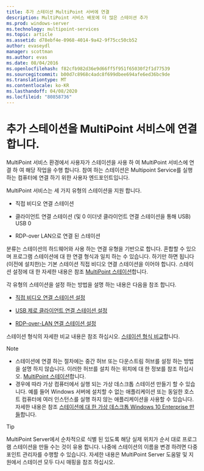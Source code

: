 ```yaml
---
title: 추가 스테이션 MultiPoint 서버에 연결
description: MultiPoint 서비스 배포에 더 많은 스테이션 추가
ms.prod: windows-server
ms.technology: multipoint-services
ms.topic: article
ms.assetid: d78ebf4e-0968-4014-9a42-9f75cc50cb52
author: evaseydl
manager: scottman
ms.author: evas
ms.date: 08/04/2016
ms.openlocfilehash: f82cfb982d36e9d66ff5f951f65030f2f1d77539
ms.sourcegitcommit: b00d7c8968c4adc8f699dbee694afe6ed36bc9de
ms.translationtype: MT
ms.contentlocale: ko-KR
ms.lasthandoff: 04/08/2020
ms.locfileid: "80858736"
---
```

# <a name="attach-additional-stations-to-multipoint-services"></a>추가 스테이션을 MultiPoint 서비스에 연결 합니다.
MultiPoint 서비스 환경에서 사용자가 스테이션을 사용 하 여 MultiPoint 서비스에 연결 하 여 해당 작업을 수행 합니다. 참여 하는 스테이션은 Multipoint Service를 실행 하는 컴퓨터에 연결 하기 위한 사용자 엔드포인트입니다.  
  
MultiPoint 서비스는 세 가지 유형의 스테이션을 지원 합니다.  
  
-   직접 비디오 연결 스테이션  
  
-   클라이언트 연결 스테이션 (및 0 이더넷 클라이언트 연결 스테이션을 통해 USB) USB 0  
  
-   RDP-over LAN으로 연결 된 스테이션  
  
분류는 스테이션의 하드웨어와 사용 하는 연결 유형을 기반으로 합니다. 혼합할 수 있으며 프로그램 스테이션에 대 한 연결 형식과 일치 하는 수 있습니다. 하기만 하면 됩니다 (이전에 설치한)는 기본 스테이션 직접 비디오 연결 스테이션을 이어야 합니다. 스테이션 설정에 대 한 자세한 내용은 참조 [MultiPoint 스테이션](MultiPoint-services-Stations.md)합니다.  
  
각 유형의 스테이션을 설정 하는 방법을 설명 하는 내용은 다음을 참조 합니다.  
  
-   [직접 비디오 연결 스테이션 설정](Set-up-a-direct-video-connected-station-in-MultiPoint-services.md)  
  
-   [USB 제로 클라이언트 연결 스테이션 설정](Set-up-a-USB-zero-client-connected-station-in-MultiPoint-services.md)  
  
-   [RDP-over-LAN 연결 스테이션 설정](Set-up-an-RDP-over-LAN-connected-station-in-MultiPoint-services.md)  
  
스테이션 형식의 자세한 비교 내용은 참조 하십시오. [스테이션 형식 비교](multipoint-services-stations.md#BKMK_StationTypeComparison)합니다.  
  
> [!NOTE]  
> -   스테이션에 연결 하는 절차에는 중간 허브 또는 다운스트림 허브를 설정 하는 방법을 설명 하지 않습니다. 이러한 허브를 설치 하는 위치에 대 한 정보를 참조 하십시오. [MultiPoint 스테이션](MultiPoint-services-Stations.md)합니다.  
> -   경우에 따라 가상 컴퓨터에서 실행 되는 가상 데스크톱 스테이션 만들기 할 수 있습니다. 예를 들어 Windows 서버에 설치할 수 없는 애플리케이션 또는 동일한 호스트 컴퓨터에 여러 인스턴스를 실행 하지 않는 애플리케이션을 사용할 수 있습니다. 자세한 내용은 참조 [스테이션에 대 한 가상 데스크톱 Windows 10 Enterprise 만들](Create-Windows-10-Enterprise-virtual-desktops-for-stations.md)합니다.  
  
> [!TIP]  
> MultiPoint Server에서 순차적으로 식별 된 있도록 해당 실제 위치가 순서 대로 프로그램 스테이션을 만들 수는 것이 유용 합니다. 나중에 스테이션의 이름을 변경 하려면 다중 포인트 관리자를 수행할 수 있습니다. 자세한 내용은 MultiPoint Server 도움말 및 지원에서 스테이션 모두 다시 매핑을 참조 하십시오.
